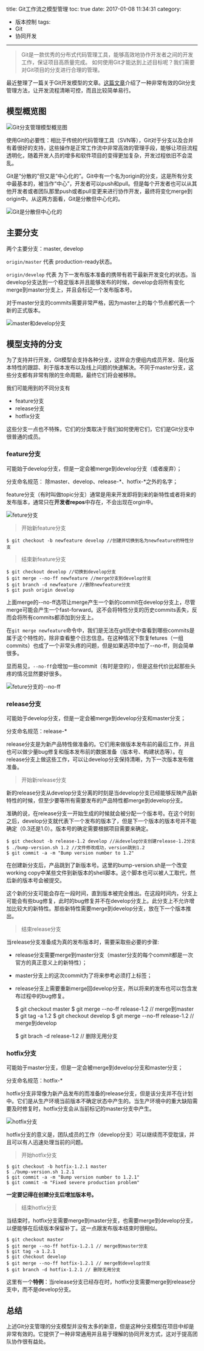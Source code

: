 title: Git工作流之模型管理
toc: true 
date: 2017-01-08 11:34:31
category:
- 版本控制
tags:
- Git
- 协同开发
---

> Git是一款优秀的分布式代码管理工具，能够高效地协作开发者之间的开发工作，保证项目高质量完成。
如何使用Git才能达到上述目标呢？我们需要对Git项目的分支进行合理的管理。

最近整理了一篇关于Git开发模型的文章。[这篇文章](http://nvie.com/posts/a-successful-git-branching-model/)介绍了一种非常有效的Git分支管理方法，让开发流程清晰可控，而且比较简单易行。

<!--more-->

## 模型概览图

![Git分支管理模型概览图](http://7xk4nm.com1.z0.glb.clouddn.com/uploads/2017/01/1-git-model.png)

使用Git的必要性：相比于传统的代码管理工具（SVN等），Git对于分支以及合并有着很好的支持，这些操作是正常工作流中非常高效的管理手段，能够让项目流程透明化，随着开发人员的增多和软件项目的变得更加复杂，开发过程依旧不会混乱。

Git是“分散的”但又是“中心化的”。Git中有一个名为origin的分支，这是所有分支中最基本的，被当作“中心”，开发者可以push和pull。但是每个开发者也可以从其他开发者或者团队那里push或者pull变更来进行协作开发，最终将变化merge到origin中。从这两方面看，Git是分散但中心化的。

![Git是分散但中心化的](http://7xk4nm.com1.z0.glb.clouddn.com/uploads/2017/01/2-centr-decentr.png)


## 主要分支

两个主要分支：master, develop

`origin/master` 代表 production-ready状态。

`origin/develop` 代表 为下一发布版本准备的携带有若干最新开发变化的状态。当develop分支达到一个稳定版本并且能够发布的时候，develop会将所有变化merge到master分支上，并且会标记一个发布版本号。

对于master分支的commits需要非常严格，因为master上的每个节点都代表一个新的正式版本。

![master和develop分支](http://7xk4nm.com1.z0.glb.clouddn.com/uploads/2017/01/3-dev-master-branch.png)


## 模型支持的分支

为了支持并行开发，Git模型会支持各种分支，这样会方便组内成员开发、简化版本特性的跟踪、利于版本发布以及线上问题的快速解决。不同于master分支，这些分支都有非常有限的生命周期，最终它们将会被移除。

我们可能用到的不同分支有
* feature分支
* release分支
* hotfix分支

这些分支一点也不特殊，它们的分类取决于我们如何使用它们，它们是Git分支中很普通的成员。

### feature分支

可能始于develop分支，但是一定会被merge到develop分支（或者废弃）；

分支命名规范： 除master、develop、release-*、hotfix-*之外的名字；

feature分支（有时叫做topic分支）通常是用来开发即将到来的新特性或者将来的发布版本，通常只在**开发者repos**中存在，不会出现在orgin中。

![feture分支](http://7xk4nm.com1.z0.glb.clouddn.com/uploads/2017/01/4-feture-branch.png)

>开始新feature分支

	$ git checkout -b newfeature develop //创建并切换到名为newfeature的特性分支

>结束新feature分支

	$ git checkout develop //切换到develop分支
	$ git merge --no-ff newfeature //merge分支到develop分支
	$ git branch -d newfeature //删除newfeature分支
	$ git push origin develop 

上面merge的--no-ff选项让merge产生一个新的commit在develop分支上，尽管merge可能会产生一个fast-forward。这不会将特性分支的历史commits丢失，反而会将所有commits都添加到分支上。


在`git merge newfeature`命令中，我们是无法在git历史中查看到哪些commits是属于这个特性的，除非查看整个日志信息。在这种情况下恢复fetures（一组commits）也成了一个非常头疼的问题，但是如果选项中加了--no-ff，则会简单很多。

显而易见，`--no-ff`会增加一些commit（有时是空的），但是这些代价比起那些头疼的情况显然要好很多。

![feture分支的--no-ff](http://7xk4nm.com1.z0.glb.clouddn.com/uploads/2017/01/5-feture-branch-no-ff.png)


### release分支

可能始于develop分支，但是一定会被merge到develop分支和master分支；

分支命名规范：release-*

release分支是为新产品特性做准备的。它们用来做版本发布前的最后工作，并且也可以做少量bug修复和版本发布前的数据准备（版本号、构建状态等）。在release分支上做这些工作，可以让develop分支保持清晰，为下一次版本发布做准备。

>开始新release分支

新的release分支从develop分支分离的时刻是当develop分支已经能够反映产品新特性的时候，但至少要等所有需要发布的产品特性都merge到develop分支。

准确的说，在release分支一开始生成的时候就会被分配一个版本号。在这个时刻之后，develop分支就代表下一个发布的版本了，但是下一个版本的版本号并不能确定（0.3还是1.0）。版本号的确定需要根据项目需要来确定。

    $ git checkout -b release-1.2 develop //从develop分支创建release-1.2分支
    $ ./bump-version.sh 1.2 //文件修改成功，version跳到1.2
    $ git commit -a -m "Bump version number to 1.2"

在创建新分支后，产品跳到了新版本号。这里的bump-version.sh是一个改变working copy中某些文件到新版本的shell脚本。这个脚本也可以被人工取代，然后新的版本号会被提交。

这个新的分支可能会存在一段时间，直到版本被完全推出。在这段时间内，分支上可能会有些bug修复，此时的bug修复并不在develop分支上。此分支上不允许增加比较大的新特性。那些新特性需要merge到develop分支，放在下一个版本推出。

>结束release分支

当release分支准备成为真的发布版本时，需要采取些必要的步骤:

* release分支需要merge到master分支（master分支的每个commit都是一次官方的真正意义上的新特性）；
* master分支上的这次commit为了将来参考必须打上标签；
* release分支上需要重新merge回develop分支，所以将来的发布也可以包含发布过程中的bug修复。


    $ git checkout master
    $ git merge --no-ff release-1.2  // merge到master
    $ git tag -a 1.2 
    $ git checkout develop 
    $ git merge --no-ff release-1.2 // merge到develop

    $ git brach -d release-1.2 // 删除无用分支

    
### hotfix分支

可能始于master分支，但是一定会被merge到develop分支和master分支；

分支命名规范：hotfix-*

hotfix分支非常像为新产品发布的而准备的release分支，但是该分支并不在计划中。它们是从生产环境当前版本不确定状态中产生的。当生产环境中的重大缺陷需要及时修复时，hotfix分支会从当前标记的master分支中产生。

![hotfix分支](http://7xk4nm.com1.z0.glb.clouddn.com/uploads/2017/01/6-hotfix-branch.png)

hotfix分支的意义是，团队成员的工作（develop分支）可以继续而不受耽误，并且可以有人迅速处理当前的问题。

>开始hotfix分支

    $ git checkout -b hotfix-1.2.1 master
    $ ./bump-version.sh 1.2.1
    $ git commit -a -m "Bump version number to 1.2.1"
    $ git commit -m "Fixed severe production problem"

**一定要记得在创建分支后增加版本号。**

>结束hotfix分支

当结束时，hotfix分支需要merge到master分支，也需要merge到develop分支，以便能够在后续版本保留补丁。这一点跟发布版本结束时很相似。

    $ git checkout master
    $ git merge --no-ff hotfix-1.2.1 // merge到master分支
    $ git tag -a 1.2.1
    $ git checkout develop 
    $ git merge --no-ff hotfix-1.2.1 // merge到develop分支
    $ git branch -d hotfix-1.2.1 // 删除无用分支

这里有一个**特例**：当release分支已经存在时，hotfix分支需要merge到release分支中，而不是develop分支。


## 总结

上述Git分支管理的分支模型并没有太多的新意，但是这种分支模型在项目中却是非常有效的。它提供了一种非常通用并且易于理解的协同开发方式，这对于提高团队协作很有益处。









